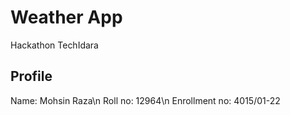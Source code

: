 # Weather App

Hackathon TechIdara

## Profile

Name: Mohsin Raza\n
Roll no: 12964\n
Enrollment no: 4015/01-22

